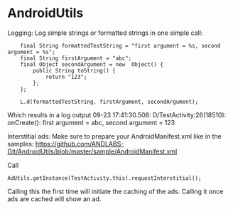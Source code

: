 AndroidUtils
============

Logging:
Log simple strings or formatted strings in one simple call:

        final String formattedTestString = "first argument = %s, second argument = %s";
        final String firstArgument = "abc";
        final Object secondArgument = new  Object() {
            public String toString() {
                return "123";
            };
        };
        
        L.d(formattedTestString, firstArgument, secondArgument);
        
        
Which results in a log output 
09-23 17:41:30.508: D/TestActivity:26(18510): onCreate(): first argument = abc, second argument = 123



Interstitial ads:
Make sure to prepare your AndroidManifest.xml like in the samples: https://github.com/ANDLABS-Git/AndroidUtils/blob/master/sample/AndroidManifest.xml

Call

    AdUtils.getInstance(TestActivity.this).requestInterstitial();

Calling this the first time will initiate the caching of the ads. Calling it once ads are cached will show an ad. 
